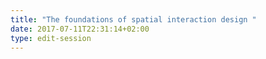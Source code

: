 ```yaml
---
title: "The foundations of spatial interaction design "
date: 2017-07-11T22:31:14+02:00
type: edit-session
---
```



